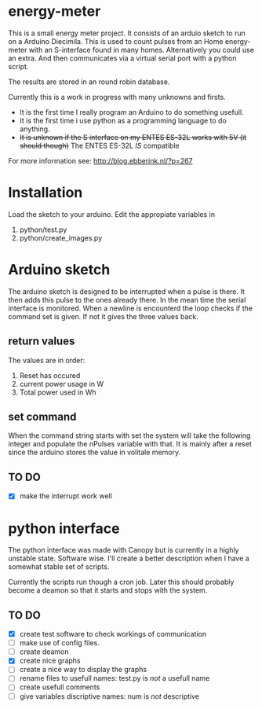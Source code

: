 energy-meter
============
This is a small energy meter project.
It consists of an arduio sketch to run on a Arduino Diecimila.
This is used to count pulses from an Home energy-meter with an S-interface found in many homes. Alternatively you could use an extra.
And then communicates via a virtual serial port with a python script.

The results are stored in an round robin database.

Currently this is a work in progress with many unknowns and firsts.

* It is the first time I really program an Arduino to do something usefull.
* It is the first time i use python as a programming language to do anything.
* ~~It is unknown if the S interface on my ENTES ES-32L works with 5V (it should though)~~ The ENTES ES-32L _IS_ compatible

For more information see:
http://blog.ebberink.nl/?p=267

Installation
============

Load the sketch to your arduino. 
Edit the appropiate variables in
1. python/test.py
2. python/create_images.py





Arduino sketch
=============

The arduino sketch is designed to be interrupted when a pulse is there. It then adds this pulse to the ones already there.
In the mean time the serial interface is monitored. When a newline is encounterd the loop checks if the command set is given. If not it gives the three values back.

return values
-------------
The values are in order:
1. Reset has occured
2. current power usage in W
3. Total power used in Wh

set command
-----------
When the command string starts with set the system will take the following integer and populate the nPulses variable with that.
It is mainly after a reset since the arduino stores the value in volitale memory.

TO DO
-----
- [x] make the interrupt work well

python interface
================
The python interface was made with Canopy but is currently in a highly unstable state. Software wise. I'll create a better description when I have a somewhat stable set of scripts. 

Currently the scripts run though a cron job. Later this should probably become a deamon so that it starts and stops with the system.

TO DO
-----
- [x] create test software to check workings of communication
- [ ] make use of config files.
- [ ] create deamon
- [X] create nice graphs
- [ ] create a nice way to display the graphs
- [ ] rename files to usefull names: test.py is *not* a usefull name
- [ ] create usefull comments
- [ ] give variables discriptive names: num is *not* descriptive
